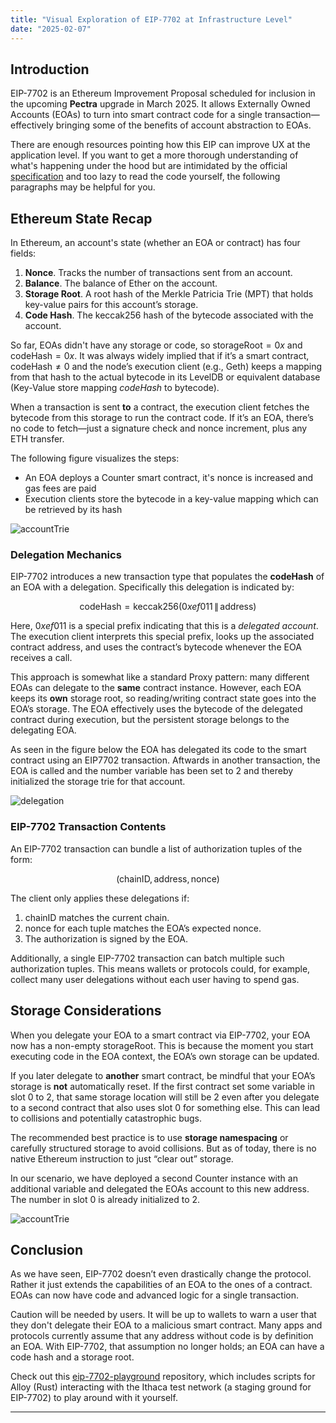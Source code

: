 ```yaml
---
title: "Visual Exploration of EIP-7702 at Infrastructure Level"
date: "2025-02-07"
---
```


## Introduction
EIP-7702 is an Ethereum Improvement Proposal scheduled for inclusion in the upcoming **Pectra** upgrade in March 2025. It allows Externally Owned Accounts (EOAs) to turn into smart contract code for a single transaction—effectively bringing some of the benefits of account abstraction to EOAs.

There are enough resources pointing how this EIP can improve UX at the application level. If you want to get a more thorough understanding of what's happening under the hood but are intimidated by the official [specification](https://github.com/ethereum/EIPs/blob/master/EIPS/eip-7702.md) and too lazy to read the code yourself, the following paragraphs may be helpful for you.

## Ethereum State Recap

In Ethereum, an account's state (whether an EOA or contract) has four fields:

1. **Nonce**. Tracks the number of transactions sent from an account.  
2. **Balance**. The balance of Ether on the account.  
3. **Storage Root**. A root hash of the Merkle Patricia Trie (MPT) that holds key-value pairs for this account’s storage.  
4. **Code Hash**. The keccak256 hash of the bytecode associated with the account.

So far, EOAs didn't have any storage or code, so $\mathrm{storageRoot} = 0x$ and $\mathrm{codeHash} = 0x$. It was always widely implied that if it’s a smart contract, $\mathrm{codeHash} \neq 0$ and the node’s execution client (e.g., Geth) keeps a mapping from that hash to the actual bytecode in its LevelDB or equivalent database (Key-Value store mapping $codeHash$ to bytecode).

When a transaction is sent **to** a contract, the execution client fetches the bytecode from this storage to run the contract code. If it’s an EOA, there’s no code to fetch—just a signature check and nonce increment, plus any ETH transfer.

The following figure visualizes the steps:
- An EOA deploys a Counter smart contract, it's nonce is increased and gas fees are paid
- Execution clients store the bytecode in a key-value mapping which can be retrieved by its hash

![accountTrie](/images/eoa2.png)

### Delegation Mechanics

EIP-7702 introduces a new transaction type that populates the **codeHash** of an EOA with a delegation. Specifically this delegation is indicated by:

$$
\mathrm{codeHash} = \mathrm{keccak256}(0xef011 \,\|\, \mathrm{address})
$$

Here, $0xef011$ is a special prefix indicating that this is a *delegated account*. The execution client interprets this special prefix, looks up the associated contract address, and uses the contract’s bytecode whenever the EOA receives a call.

This approach is somewhat like a standard Proxy pattern: many different EOAs can delegate to the **same** contract instance. However, each EOA keeps its **own** storage root, so reading/writing contract state goes into the EOA’s storage. The EOA effectively uses the bytecode of the delegated contract during execution, but the persistent storage belongs to the delegating EOA.

As seen in the figure below the EOA has delegated its code to the smart contract using an EIP7702 transaction. Aftwards in another transaction, the EOA is called and the number variable has been set to 2 and thereby initialized the storage trie for that account.

![delegation](/images/eoa4.png)

### EIP-7702 Transaction Contents

An EIP-7702 transaction can bundle a list of authorization tuples of the form:

$$
(\mathrm{chainID}, \mathrm{address}, \mathrm{nonce})
$$

The client only applies these delegations if:

1. $\mathrm{chainID}$ matches the current chain.  
2. $\mathrm{nonce}$ for each tuple matches the EOA’s expected nonce.  
3. The authorization is signed by the EOA.  

Additionally, a single EIP-7702 transaction can batch multiple such authorization tuples. This means wallets or protocols could, for example, collect many user delegations without each user having to spend gas.

## Storage Considerations

When you delegate your EOA to a smart contract via EIP-7702, your EOA now has a non-empty $\mathrm{storageRoot}$. This is because the moment you start executing code in the EOA context, the EOA’s own storage can be updated.

If you later delegate to **another** smart contract, be mindful that your EOA’s storage is **not** automatically reset. If the first contract set some variable in slot 0 to 2, that same storage location will still be 2 even after you delegate to a second contract that also uses slot 0 for something else. This can lead to collisions and potentially catastrophic bugs.

The recommended best practice is to use **storage namespacing** or carefully structured storage to avoid collisions. But as of today, there is no native Ethereum instruction to just “clear out” storage.

In our scenario, we have deployed a second Counter instance with an additional variable and delegated the EOAs account to this new address. The number in slot 0 is already initialized to 2.


![accountTrie](/images/eoa3.png)

## Conclusion

As we have seen, EIP-7702 doesn’t even drastically change the protocol. Rather it just extends the capabilities of an EOA to the ones of a contract. EOAs can now have code and advanced logic for a single transaction.

Caution will be needed by users. It will be up to wallets to warn a user that they don't delegate their EOA to a malicious smart contract.
Many apps and protocols currently assume that any address without code is by definition an EOA. With EIP-7702, that assumption no longer holds; an EOA can have a code hash and a storage root. 

Check out this [eip-7702-playground](https://github.com/Phillip-Kemper/eip-7702-playground) repository, which includes scripts for Alloy (Rust) interacting with the Ithaca test network (a staging ground for EIP-7702) to play around with it yourself.

---
